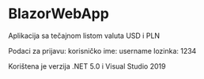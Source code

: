 # BlazorWebApp

Aplikacija sa tečajnom listom valuta USD i PLN

Podaci za prijavu: 
  korisničko ime: username
  lozinka: 1234
 
Korištena je verzija .NET 5.0 i Visual Studio 2019
